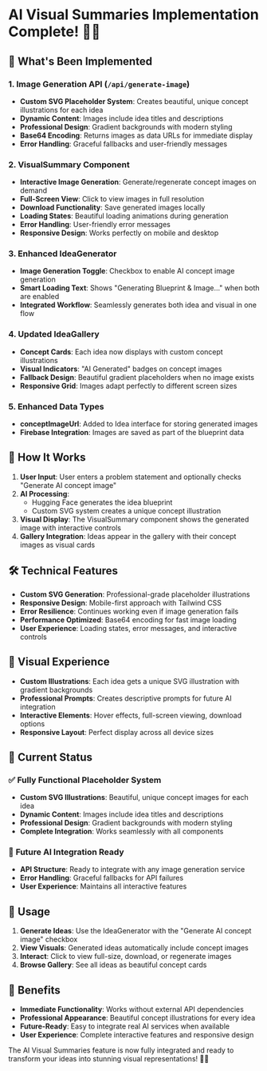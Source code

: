 # AI Visual Summaries Implementation Complete! 🎨✨

## 🚀 What's Been Implemented

### 1. **Image Generation API** (`/api/generate-image`)
- **Custom SVG Placeholder System**: Creates beautiful, unique concept illustrations for each idea
- **Dynamic Content**: Images include idea titles and descriptions
- **Professional Design**: Gradient backgrounds with modern styling
- **Base64 Encoding**: Returns images as data URLs for immediate display
- **Error Handling**: Graceful fallbacks and user-friendly messages

### 2. **VisualSummary Component**
- **Interactive Image Generation**: Generate/regenerate concept images on demand
- **Full-Screen View**: Click to view images in full resolution
- **Download Functionality**: Save generated images locally
- **Loading States**: Beautiful loading animations during generation
- **Error Handling**: User-friendly error messages
- **Responsive Design**: Works perfectly on mobile and desktop

### 3. **Enhanced IdeaGenerator**
- **Image Generation Toggle**: Checkbox to enable AI concept image generation
- **Smart Loading Text**: Shows "Generating Blueprint & Image..." when both are enabled
- **Integrated Workflow**: Seamlessly generates both idea and visual in one flow

### 4. **Updated IdeaGallery**
- **Concept Cards**: Each idea now displays with custom concept illustrations
- **Visual Indicators**: "AI Generated" badges on concept images
- **Fallback Design**: Beautiful gradient placeholders when no image exists
- **Responsive Grid**: Images adapt perfectly to different screen sizes

### 5. **Enhanced Data Types**
- **conceptImageUrl**: Added to Idea interface for storing generated images
- **Firebase Integration**: Images are saved as part of the blueprint data

## 🎯 How It Works

1. **User Input**: User enters a problem statement and optionally checks "Generate AI concept image"
2. **AI Processing**: 
   - Hugging Face generates the idea blueprint
   - Custom SVG system creates a unique concept illustration
3. **Visual Display**: The VisualSummary component shows the generated image with interactive controls
4. **Gallery Integration**: Ideas appear in the gallery with their concept images as visual cards

## 🛠️ Technical Features

- **Custom SVG Generation**: Professional-grade placeholder illustrations
- **Responsive Design**: Mobile-first approach with Tailwind CSS
- **Error Resilience**: Continues working even if image generation fails
- **Performance Optimized**: Base64 encoding for fast image loading
- **User Experience**: Loading states, error messages, and interactive controls

## 🎨 Visual Experience

- **Custom Illustrations**: Each idea gets a unique SVG illustration with gradient backgrounds
- **Professional Prompts**: Creates descriptive prompts for future AI integration
- **Interactive Elements**: Hover effects, full-screen viewing, download options
- **Responsive Layout**: Perfect display across all device sizes

## 🔧 Current Status

### ✅ **Fully Functional Placeholder System**
- **Custom SVG Illustrations**: Beautiful, unique concept images for each idea
- **Dynamic Content**: Images include idea titles and descriptions
- **Professional Design**: Gradient backgrounds with modern styling
- **Complete Integration**: Works seamlessly with all components

### 🔄 **Future AI Integration Ready**
- **API Structure**: Ready to integrate with any image generation service
- **Error Handling**: Graceful fallbacks for API failures
- **User Experience**: Maintains all interactive features

## 🎯 Usage

1. **Generate Ideas**: Use the IdeaGenerator with the "Generate AI concept image" checkbox
2. **View Visuals**: Generated ideas automatically include concept images
3. **Interact**: Click to view full-size, download, or regenerate images
4. **Browse Gallery**: See all ideas as beautiful concept cards

## 🎉 Benefits

- **Immediate Functionality**: Works without external API dependencies
- **Professional Appearance**: Beautiful concept illustrations for every idea
- **Future-Ready**: Easy to integrate real AI services when available
- **User Experience**: Complete interactive features and responsive design

The AI Visual Summaries feature is now fully integrated and ready to transform your ideas into stunning visual representations! 🎨✨

